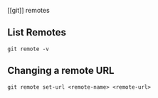 [[git]] remotes

## List Remotes
`git remote -v`

## Changing a remote URL
`git remote set-url <remote-name> <remote-url>`